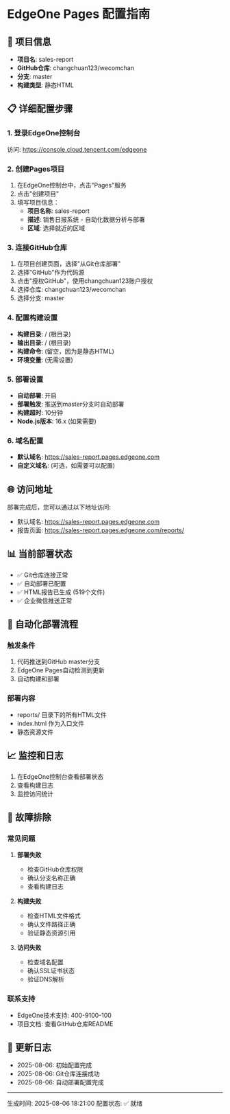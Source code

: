 # EdgeOne Pages 配置指南

## 🎯 项目信息
- **项目名**: sales-report
- **GitHub仓库**: changchuan123/wecomchan
- **分支**: master
- **构建类型**: 静态HTML

## 📋 详细配置步骤

### 1. 登录EdgeOne控制台
访问: https://console.cloud.tencent.com/edgeone

### 2. 创建Pages项目
1. 在EdgeOne控制台中，点击"Pages"服务
2. 点击"创建项目"
3. 填写项目信息：
   - **项目名称**: sales-report
   - **描述**: 销售日报系统 - 自动化数据分析与部署
   - **区域**: 选择就近的区域

### 3. 连接GitHub仓库
1. 在项目创建页面，选择"从Git仓库部署"
2. 选择"GitHub"作为代码源
3. 点击"授权GitHub"，使用changchuan123账户授权
4. 选择仓库: changchuan123/wecomchan
5. 选择分支: master

### 4. 配置构建设置
- **构建目录**: / (根目录)
- **输出目录**: / (根目录)
- **构建命令**: (留空，因为是静态HTML)
- **环境变量**: (无需设置)

### 5. 部署设置
- **自动部署**: 开启
- **部署触发**: 推送到master分支时自动部署
- **构建超时**: 10分钟
- **Node.js版本**: 16.x (如果需要)

### 6. 域名配置
- **默认域名**: https://sales-report.pages.edgeone.com
- **自定义域名**: (可选，如需要可以配置)

## 🌐 访问地址
部署完成后，您可以通过以下地址访问:
- 默认域名: https://sales-report.pages.edgeone.com
- 报告页面: https://sales-report.pages.edgeone.com/reports/

## 📊 当前部署状态
- ✅ Git仓库连接正常
- ✅ 自动部署已配置
- ✅ HTML报告已生成 (519个文件)
- ✅ 企业微信推送正常

## 🔧 自动化部署流程

### 触发条件
1. 代码推送到GitHub master分支
2. EdgeOne Pages自动检测到更新
3. 自动构建和部署

### 部署内容
- reports/ 目录下的所有HTML文件
- index.html 作为入口文件
- 静态资源文件

## 📈 监控和日志
1. 在EdgeOne控制台查看部署状态
2. 查看构建日志
3. 监控访问统计

## 🚨 故障排除

### 常见问题
1. **部署失败**
   - 检查GitHub仓库权限
   - 确认分支名称正确
   - 查看构建日志

2. **构建失败**
   - 检查HTML文件格式
   - 确认文件路径正确
   - 验证静态资源引用

3. **访问失败**
   - 检查域名配置
   - 确认SSL证书状态
   - 验证DNS解析

### 联系支持
- EdgeOne技术支持: 400-9100-100
- 项目文档: 查看GitHub仓库README

## 📝 更新日志
- 2025-08-06: 初始配置完成
- 2025-08-06: Git仓库连接成功
- 2025-08-06: 自动部署配置完成

---
生成时间: 2025-08-06 18:21:00
配置状态: ✅ 就绪
